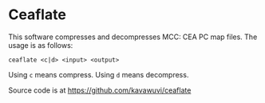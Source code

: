 # Ceaflate

This software compresses and decompresses MCC: CEA PC map files. The usage is as follows:

```
ceaflate <c|d> <input> <output>
```

Using `c` means compress. Using `d` means decompress.

Source code is at https://github.com/kavawuvi/ceaflate
